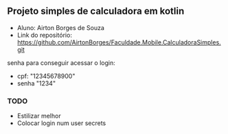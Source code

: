 ## Projeto simples de calculadora em kotlin

- Aluno: Airton Borges de Souza
- Link do repositório:
  https://github.com/AirtonBorges/Faculdade.Mobile.CalculadoraSimples.git

senha para conseguir acessar o login:

- cpf: "12345678900"
- senha "1234"

### TODO

- Estilizar melhor
- Colocar login num user secrets
